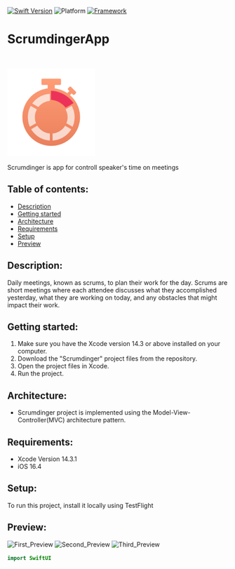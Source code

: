 [![Swift Version][swift-image]][swift-url]
![Platform][platform-image]
[![Framework][framework-image]][framework-url]
# ScrumdingerApp
<br />
<p align="left">
  <a href="https://github.com/hrezolit/Scrumdinger/tree/main/Scrumdinger">
    <img src="https://github.com/hrezolit/Scrumdinger/blob/main/Scrumdinger/Assets.xcassets/AppIcon.appiconset/AppIcon1024%401x.png" alt="Logo" width="200" height="200">
  </a>

  </p>
</p>
Scrumdinger is app for controll speaker's time on meetings

## Table of contents:
* [Description](#description)
* [Getting started](#getting-started)
* [Architecture](#architecture)
* [Requirements](#requirements)
* [Setup](#setup)
* [Preview](#preview)

## Description:
Daily meetings, known as scrums, to plan their work for the day. 
Scrums are short meetings where each attendee discusses what they accomplished yesterday, 
what they are working on today, and any obstacles that might impact their work.

## Getting started:
1. Make sure you have the Xcode version 14.3 or above installed on your computer.
2. Download the "Scrumdinger" project files from the repository.
3. Open the project files in Xcode.
4. Run the project.

## Architecture:
* Scrumdinger project is implemented using the Model-View-Controller(MVC) architecture pattern.
 
## Requirements:
* Xcode Version 14.3.1
* iOS 16.4
	
## Setup:
To run this project, install it locally using TestFlight

## Preview:
<img src="https://github.com/hrezolit/Scrumdinger/assets/62234354/3e180f88-059d-4a85-a243-e6bf740de0ba" alt="First_Preview" width="235" height="500">


<img src="https://github.com/hrezolit/Scrumdinger/assets/62234354/8ea6a0d3-4248-4e33-85e9-d138144cef9e" alt="Second_Preview" width="235" height="500">


<img src="https://github.com/hrezolit/Scrumdinger/assets/62234354/491eb9e5-748b-4ffb-b355-53ec9cdff5c6" alt="Third_Preview" width="235" height="500">



```swift
import SwiftUI

```

[swift-image]: https://img.shields.io/badge/swift-5.8.1-orange.svg
[swift-url]: https://swift.org/
[platform-image]: https://camo.githubusercontent.com/5a12a2bc88c183973f0863b8f5a539edb0e0a9758c8e6dad825ca56b4a959da6/68747470733a2f2f696d672e736869656c64732e696f2f636f636f61706f64732f702f4c46416c657274436f6e74726f6c6c65722e7376673f7374796c653d666c6174
[framework-image]: https://img.shields.io/badge/SwiftUI-blue.svg
[framework-url]: https://developer.apple.com/documentation/swiftui/
